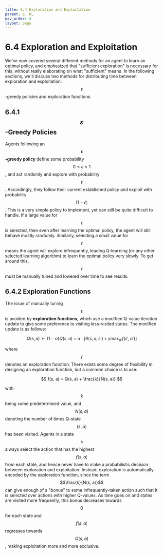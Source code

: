 ```yaml
---
title: 6.4 Exploration and Exploitation
parent: 6. RL
nav_order: 4
layout: page
---
```


# 6.4 Exploration and Exploitation

We've now covered several different methods for an agent to learn an optimal policy, and emphasized that "sufficient exploration" is necessary for this, without really elaborating on what "sufficient" means. In the following sections, we'll discuss two methods for distributing time between exploration and exploitation: $$\epsilon$$-greedy policies and exploration functions.

## 6.4.1 $$\varepsilon$$-Greedy Policies

Agents following an **$$\epsilon$$-greedy policy** define some probability $$0 \leq \epsilon \leq 1$$, and act randomly and explore with probability $$\epsilon$$. Accordingly, they follow their current established policy and exploit with probability $$(1 - \epsilon)$$. This is a very simple policy to implement, yet can still be quite difficult to handle. If a large value for $$\epsilon$$ is selected, then even after learning the optimal policy, the agent will still behave mostly randomly. Similarly, selecting a small value for $$\epsilon$$ means the agent will explore infrequently, leading Q-learning (or any other selected learning algorithm) to learn the optimal policy very slowly. To get around this, $$\epsilon$$ must be manually tuned and lowered over time to see results.

## 6.4.2 Exploration Functions

The issue of manually tuning $$\epsilon$$ is avoided by **exploration functions**, which use a modified Q-value iteration update to give some preference to visiting less-visited states. The modified update is as follows:

$$
Q(s, a) \leftarrow (1-\alpha)Q(s, a) + \alpha \cdot [R(s, a, s') + \gamma \max_{a'} f(s', a')]
$$

where $$f$$ denotes an exploration function. There exists some degree of flexibility in designing an exploration function, but a common choice is to use:

$$
f(s, a) = Q(s, a) + \frac{k}{N(s, a)}
$$

with $$k$$ being some predetermined value, and $$N(s, a)$$ denoting the number of times Q-state $$(s, a)$$ has been visited. Agents in a state $$s$$ always select the action that has the highest $$f(s, a)$$ from each state, and hence never have to make a probabilistic decision between exploration and exploitation. Instead, exploration is automatically encoded by the exploration function, since the term $$\frac{k}{N(s, a)}$$ can give enough of a "bonus" to some infrequently-taken action such that it is selected over actions with higher Q-values. As time goes on and states are visited more frequently, this bonus decreases towards $$0$$ for each state and $$f(s, a)$$ regresses towards $$Q(s, a)$$, making exploitation more and more exclusive.


